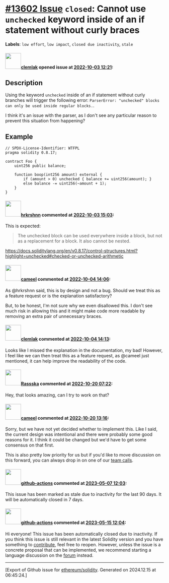 # [\#13602 Issue](https://github.com/ethereum/solidity/issues/13602) `closed`: Cannot use `unchecked` keyword inside of an if statement without curly braces
**Labels**: `low effort`, `low impact`, `closed due inactivity`, `stale`


#### <img src="https://avatars.githubusercontent.com/u/39790678?u=64433a1b3e8232353924a066373c1472799c674a&v=4" width="50">[clemlak](https://github.com/clemlak) opened issue at [2022-10-03 12:21](https://github.com/ethereum/solidity/issues/13602):

## Description

Using the keyword `unchecked` inside of an if statement without curly branches will trigger the following error: `ParserError: "unchecked" blocks can only be used inside regular blocks.`.

I think it's an issue with the parser, as I don't see any particular reason to prevent this situation from happening?

## Example

```solidity
// SPDX-License-Identifier: WTFPL
pragma solidity 0.8.17;

contract Foo {
    uint256 public balance;

    function boop(int256 amount) external {
        if (amount > 0) unchecked { balance += uint256(amount); }
        else balance -= uint256(~amount + 1);
    }
}
```


#### <img src="https://avatars.githubusercontent.com/u/13174375?u=52d702cb6bec53b561afa293cf9cd53ef7a63924&v=4" width="50">[hrkrshnn](https://github.com/hrkrshnn) commented at [2022-10-03 15:03](https://github.com/ethereum/solidity/issues/13602#issuecomment-1265602922):

This is expected:

> The unchecked block can be used everywhere inside a block, but not as a replacement for a block. It also cannot be nested.

https://docs.soliditylang.org/en/v0.8.17/control-structures.html?highlight=unchecked#checked-or-unchecked-arithmetic

#### <img src="https://avatars.githubusercontent.com/u/137030?v=4" width="50">[cameel](https://github.com/cameel) commented at [2022-10-04 14:06](https://github.com/ethereum/solidity/issues/13602#issuecomment-1267063265):

As @hrkrshnn said, this is by design and not a bug. Should we treat this as a feature request or is the explanation satisfactory?

But, to be honest, I'm not sure why we even disallowed this. I don't see much risk in allowing this and it might make code more readable by removing an extra pair of unnecessary braces.

#### <img src="https://avatars.githubusercontent.com/u/39790678?u=64433a1b3e8232353924a066373c1472799c674a&v=4" width="50">[clemlak](https://github.com/clemlak) commented at [2022-10-04 14:13](https://github.com/ethereum/solidity/issues/13602#issuecomment-1267072784):

Looks like I missed the explanation in the documentation, my bad! However, I feel like we can then treat this as a feature request, as @cameel just mentioned, it can help improve the readability of the code.

#### <img src="https://avatars.githubusercontent.com/u/73281386?u=b57f1bed2983376919c5f5a004915668ae26aea2&v=4" width="50">[Rassska](https://github.com/Rassska) commented at [2022-10-20 07:22](https://github.com/ethereum/solidity/issues/13602#issuecomment-1285062351):

Hey, that looks amazing, can I try to work on that?

#### <img src="https://avatars.githubusercontent.com/u/137030?v=4" width="50">[cameel](https://github.com/cameel) commented at [2022-10-20 13:16](https://github.com/ethereum/solidity/issues/13602#issuecomment-1285523166):

Sorry, but we have not yet decided whether to implement this. Like I said, the current design was intentional and there were probably some good reasons for it. I think it could be changed but we'd have to get some consensus on that first.

This is also pretty low priority for us but if you'd like to move discussion on this forward, you can always drop in on one of our [team calls](https://docs.soliditylang.org/en/latest/contributing.html#team-calls).

#### <img src="https://avatars.githubusercontent.com/in/15368?v=4" width="50">[github-actions](https://github.com/apps/github-actions) commented at [2023-05-07 12:03](https://github.com/ethereum/solidity/issues/13602#issuecomment-1537423690):

This issue has been marked as stale due to inactivity for the last 90 days.
It will be automatically closed in 7 days.

#### <img src="https://avatars.githubusercontent.com/in/15368?v=4" width="50">[github-actions](https://github.com/apps/github-actions) commented at [2023-05-15 12:04](https://github.com/ethereum/solidity/issues/13602#issuecomment-1547729295):

Hi everyone! This issue has been automatically closed due to inactivity.
If you think this issue is still relevant in the latest Solidity version and you have something to [contribute](https://docs.soliditylang.org/en/latest/contributing.html), feel free to reopen.
However, unless the issue is a concrete proposal that can be implemented, we recommend starting a language discussion on the [forum](https://forum.soliditylang.org) instead.


-------------------------------------------------------------------------------



[Export of Github issue for [ethereum/solidity](https://github.com/ethereum/solidity). Generated on 2024.12.15 at 06:45:24.]
